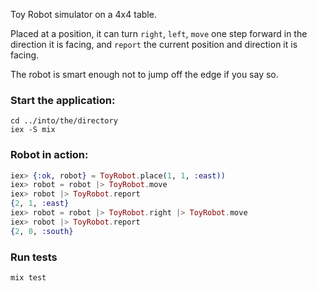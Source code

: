 Toy Robot simulator on a 4x4 table.

Placed at a position, it can turn `right`, `left`, `move` one step forward in the
direction it is facing, and `report` the current position and direction it is
facing.

The robot is smart enough not to jump off the edge if you say so.

### Start the application:

```
cd ../into/the/directory
iex -S mix
```

### Robot in action:

```elixir
iex> {:ok, robot} = ToyRobot.place(1, 1, :east))
iex> robot = robot |> ToyRobot.move
iex> robot |> ToyRobot.report
{2, 1, :east}
iex> robot = robot |> ToyRobot.right |> ToyRobot.move
iex> robot |> ToyRobot.report
{2, 0, :south}
```

### Run tests

```
mix test
```
